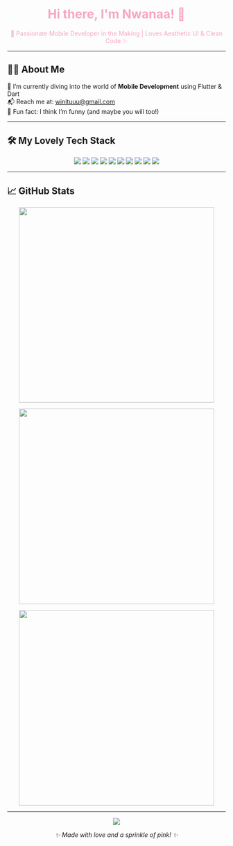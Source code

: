 <h1 align="center" style="color: #F8A5C2;">Hi there, I'm Nwanaa! 🌸</h1>
<p align="center" style="color: #F8A5C2;">🌷 Passionate Mobile Developer in the Making | Loves Aesthetic UI & Clean Code ✨</p>

---

## 💁‍♀️ About Me

🌱 I’m currently diving into the world of **Mobile Development** using Flutter & Dart  
📬 Reach me at: [winituuu@gmail.com](mailto:winituuu@gmail.com)  
💖 Fun fact: I think I’m funny (and maybe you will too!)

---

## 🛠️ My Lovely Tech Stack

<p align="center">
  <img src="https://img.shields.io/badge/Dart-0175C2?style=for-the-badge&logo=dart&logoColor=white" />
  <img src="https://img.shields.io/badge/Flutter-FF69B4?style=for-the-badge&logo=flutter&logoColor=white" />
  <img src="https://img.shields.io/badge/Java-FD7C6E?style=for-the-badge&logo=openjdk&logoColor=white" />
  <img src="https://img.shields.io/badge/Laravel-FF2D55?style=for-the-badge&logo=laravel&logoColor=white" />
  <img src="https://img.shields.io/badge/HTML5-F28AB2?style=for-the-badge&logo=html5&logoColor=white" />
  <img src="https://img.shields.io/badge/MySQL-FF9AA2?style=for-the-badge&logo=mysql&logoColor=white" />
  <img src="https://img.shields.io/badge/Apache-FEC8D8?style=for-the-badge&logo=apache&logoColor=black" />
  <img src="https://img.shields.io/badge/Canva-FFB7B2?style=for-the-badge&logo=canva&logoColor=white" />
  <img src="https://img.shields.io/badge/Figma-FF5EAE?style=for-the-badge&logo=figma&logoColor=white" />
  <img src="https://img.shields.io/badge/Adobe-FE91CA?style=for-the-badge&logo=adobe&logoColor=white" />
</p>

---

## 📈 GitHub Stats

<p align="center">
  <img src="https://github-readme-stats.vercel.app/api?username=nwanaa&show_icons=true&theme=tokyonight&hide_border=true" width="450" />
</p>

<p align="center">
  <img src="https://github-readme-streak-stats.herokuapp.com/?user=nwanaa&theme=tokyonight&hide_border=true&date_format=M%20j%5B%2C%20Y%5D" width="450" />
</p>

<p align="center">
  <img src="https://github-readme-stats.vercel.app/api/top-langs/?username=nwanaa&layout=compact&theme=tokyonight&hide_border=true&langs_count=6" width="450" />
</p>

---

<p align="center">
  <img src="https://visitcount.itsvg.in/api?id=nwanaa&label=Profile%20Views&icon=5&pretty=true" />
</p>

<p align="center"><i>✨ Made with love and a sprinkle of pink! ✨</i></p>
